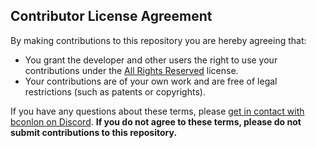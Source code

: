 ## Contributor License Agreement
By making contributions to this repository you are hereby agreeing that:

- You grant the developer and other users the right to use your contributions under the [All Rights Reserved](https://en.wikipedia.org/wiki/All_rights_reserved) license.
- Your contributions are of your own work and are free of legal restrictions (such as patents or copyrights).

If you have any questions about these terms, please [get in contact with bconlon on Discord](https://discord.gg/). **If you do not agree to these terms, please do not submit contributions to this repository.**
